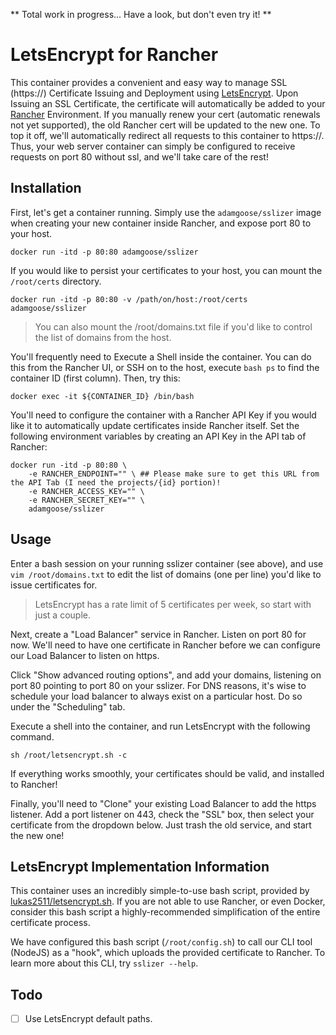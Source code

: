 ** Total work in progress... Have a look, but don't even try it! **

# LetsEncrypt for Rancher

This container provides a convenient and easy way to manage SSL (https://) Certificate Issuing and Deployment using [LetsEncrypt](https://letsencrypt.org/). Upon Issuing an SSL Certificate, the certificate will automatically be added to your [Rancher](http://rancher.com) Environment. If you manually renew your cert (automatic renewals not yet supported), the old Rancher cert will be updated to the new one. To top it off, we'll automatically redirect all requests to this container to https://. Thus, your web server container can simply be configured to receive requests on port 80 without ssl, and we'll take care of the rest!

## Installation

First, let's get a container running. Simply use the `adamgoose/sslizer` image when creating your new container inside Rancher, and expose port 80 to your host.

    docker run -itd -p 80:80 adamgoose/sslizer

If you would like to persist your certificates to your host, you can mount the `/root/certs` directory.

    docker run -itd -p 80:80 -v /path/on/host:/root/certs adamgoose/sslizer

> You can also mount the /root/domains.txt file if you'd like to control the list of domains from the host.

You'll frequently need to Execute a Shell inside the container. You can do this from the Rancher UI, or SSH on to the host, execute `bash ps` to find the container ID (first column). Then, try this:

    docker exec -it ${CONTAINER_ID} /bin/bash

You'll need to configure the container with a Rancher API Key if you would like it to automatically update certificates inside Rancher itself. Set the following environment variables by creating an API Key in the API tab of Rancher:

    docker run -itd -p 80:80 \
        -e RANCHER_ENDPOINT="" \ ## Please make sure to get this URL from the API Tab (I need the projects/{id} portion)!
        -e RANCHER_ACCESS_KEY="" \
        -e RANCHER_SECRET_KEY="" \
        adamgoose/sslizer

## Usage

Enter a bash session on your running sslizer container (see above), and use `vim /root/domains.txt` to edit the list of domains (one per line) you'd like to issue certificates for.

> LetsEncrypt has a rate limit of 5 certificates per week, so start with just a couple.

Next, create a "Load Balancer" service in Rancher. Listen on port 80 for now. We'll need to have one certificate in Rancher before we can configure our Load Balancer to listen on https.

Click "Show advanced routing options", and add your domains, listening on port 80 pointing to port 80 on your sslizer. For DNS reasons, it's wise to schedule your load balancer to always exist on a particular host. Do so under the "Scheduling" tab.

Execute a shell into the container, and run LetsEncrypt with the following command.

    sh /root/letsencrypt.sh -c

If everything works smoothly, your certificates should be valid, and installed to Rancher!    

Finally, you'll need to "Clone" your existing Load Balancer to add the https listener. Add a port listener on 443, check the "SSL" box, then select your certificate from the dropdown below. Just trash the old service, and start the new one!

## LetsEncrypt Implementation Information

This container uses an incredibly simple-to-use bash script, provided by [lukas2511/letsencrypt.sh](https://github.com/lukas2511/letsencrypt.sh). If you are not able to use Rancher, or even Docker, consider this bash script a highly-recommended simplification of the entire certificate process.

We have configured this bash script (`/root/config.sh`) to call our CLI tool (NodeJS) as a "hook", which uploads the provided certificate to Rancher. To learn more about this CLI, try `sslizer --help`.

## Todo

- [ ] Use LetsEncrypt default paths.
